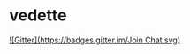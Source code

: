 # vedette
[![Gitter](https://badges.gitter.im/Join Chat.svg)](https://gitter.im/legalweb/vedette?utm_source=badge&utm_medium=badge&utm_campaign=pr-badge&utm_content=badge)